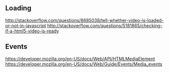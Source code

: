 Loading
--------------
http://stackoverflow.com/questions/8685038/tell-whether-video-is-loaded-or-not-in-javascript
http://stackoverflow.com/questions/5181865/checking-if-a-html5-video-is-ready

Events
--------------
https://developer.mozilla.org/en-US/docs/Web/API/HTMLMediaElement
https://developer.mozilla.org/en-US/docs/Web/Guide/Events/Media_events